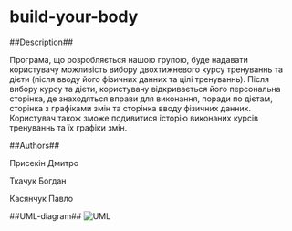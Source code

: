 build-your-body
===============
##Description##

Програма, що розробляється нашою групою, буде надавати користувачу можливість вибору двохтижневого курсу тренуваннь та дієти (після вводу його фізичних данних та цілі тренуваннь). Після вибору курсу та дієти, користувачу відкривається його персональна сторінка, де знаходяться вправи для виконання, поради по дієтам, сторінка з графіками змін та сторінка вводу фізичних данних. Користувач також зможе подивитися історію виконаних курсів тренуваннь та їх графіки змін.

##Authors##

Присекін Дмитро

Ткачук Богдан

Касянчук Павло

##UML-diagram##
![UML](http://cs620527.vk.me/v620527427/6003/eJi5hAVSHA4.jpg)
